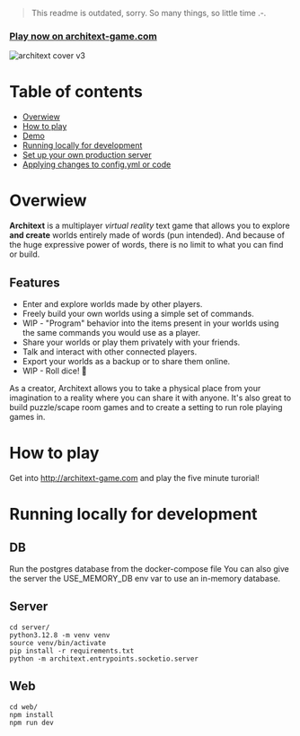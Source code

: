 > This readme is outdated, sorry.  So many things, so little time .-.

### [Play now on architext-game.com](https://architext-game.com)

![architext cover v3](https://user-images.githubusercontent.com/15345234/122195601-ccb8a000-ce96-11eb-8456-21168ee35278.png)

# Table of contents
- [Overwiew](#overwiew)
- [How to play](#how-to-play)
- [Demo](#demo)
- [Running locally for development](#running-locally-for-development)
- [Set up your own production server](#set-up-your-own-production-server)
- [Applying changes to config.yml or code](#updating-the-server-version)
# Overwiew
**Architext** is a multiplayer *virtual reality* text game that allows you to explore **and create** worlds entirely made of words (pun intended). And because of the huge expressive power of words, there is no limit to what you can find or build.

## Features
* Enter and explore worlds made by other players.
* Freely build your own worlds using a simple set of commands.
* WIP - "Program" behavior into the items present in your worlds using the same commands you would use as a player.
* Share your worlds or play them privately with your friends.
* Talk and interact with other connected players.
* Export your worlds as a backup or to share them online.
* WIP - Roll dice! 🎲

As a creator, Architext allows you to take a physical place from your imagination to a reality where you can share it with anyone. It's also great to build puzzle/scape room games and to create a setting to run role playing games in.

# How to play

Get into http://architext-game.com and play the five minute turorial!


# Running locally for development

## DB

Run the postgres database from the docker-compose file
You can also give the server the USE_MEMORY_DB env var to use an in-memory database.


## Server

```
cd server/
python3.12.8 -m venv venv
source venv/bin/activate
pip install -r requirements.txt
python -m architext.entrypoints.socketio.server
```

## Web

```
cd web/
npm install
npm run dev
```
